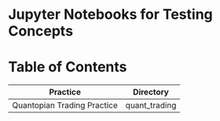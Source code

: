 # Jupyter Notebooks for Testing Concepts

# Table of Contents

| Practice                            | Directory |
| --------                            | --------- |
| Quantopian Trading Practice         | quant_trading |
